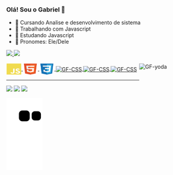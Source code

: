 ### Olá! Sou o Gabriel 👋

- 🔭 Cursando Analise e desenvolvimento de sistema
- 🌱 Trabalhando com Javascript
- 👯 Estudando Javascript
- 🤔 Pronomes: Ele/Dele

<div>
  <a href="https://github.com/Gabriel-Florenino">
  <img height="130em" src="https://github-readme-stats.vercel.app/api?username=Gabriel-Florenino&show_icons=true&theme=dark&include_all_commits=true&count_private=true"/>
  <img height="130em" src="https://github-readme-stats.vercel.app/api/top-langs/?username=Gabriel-Florenino&layout=compact&langs_count=16&theme=dark"/>
</div>
<div style="display: inline_block"><br>
  <img align="center" alt="GF-Js" height="30" width="40" src="https://raw.githubusercontent.com/devicons/devicon/master/icons/javascript/javascript-plain.svg">
  <img align="center" alt="GF-HTML" height="30" width="40" src="https://raw.githubusercontent.com/devicons/devicon/master/icons/html5/html5-original.svg">
  <img align="center" alt="GF-CSS" height="30" width="40" src="https://raw.githubusercontent.com/devicons/devicon/master/icons/css3/css3-original.svg">
  <img align="center" alt="GF-CSS" height="30" width="40" src="https://cdn.jsdelivr.net/gh/devicons/devicon/icons/git/git-original.svg">
  <img align="center" alt="GF-CSS" height="30" width="40" src="https://cdn.jsdelivr.net/gh/devicons/devicon/icons/mysql/mysql-original.svg">
  <img align="center" alt="GF-CSS" height="30" width="40" src="https://cdn.jsdelivr.net/gh/devicons/devicon/icons/vscode/vscode-original.svg">       
  <img align="right" alt="GF-yoda" height="150" width="150"        src="https://media.discordapp.net/attachments/1008571229495623740/1078316761130217582/gabrielzinhooooooooo_boy_at_the_computer_cartoon_concentrated_247e4669-e839-4fcd-87c6-b8c1dc9b537e.png?width=431&height=431">
</div>

 --------------------------------------------------------------------------------------------------------
  
  <div> 
 
  <a href="https://www.instagram.com/ninemzinho/" target="_blank"><img src="https://img.shields.io/badge/-Instagram-%23E4405F?style=for-the-badge&logo=instagram&logoColor=white" target="_blank"></a>
  <a href = "mailto:gabriel.g.c.florentino@gmail.com"><img src="https://img.shields.io/badge/-Gmail-%23333?style=for-the-badge&logo=gmail&logoColor=white" target="_blank"></a>
  <a href="https://www.linkedin.com/in/gabriel-florentino/" target="_blank"><img src="https://img.shields.io/badge/-LinkedIn-%230077B5?style=for-the-badge&logo=linkedin&logoColor=white" target="_blank"></a> 

</div>

![snake gif](https://github.com/Formandodev/Formandodev/blob/output/github-contribution-grid-snake.svg)
